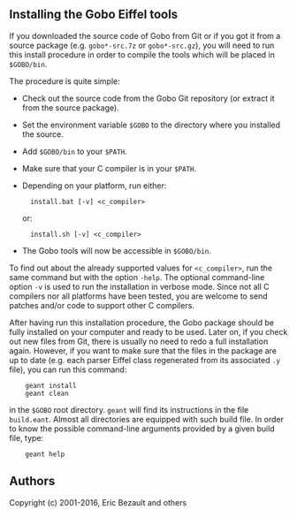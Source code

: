 ## Installing the Gobo Eiffel tools

If you downloaded the source code of Gobo from Git or
if you got it from a source package (e.g. `gobo*-src.7z`
or `gobo*-src.gz`), you will need to run this install
procedure in order to compile the tools which will be
placed in `$GOBO/bin`.

The procedure is quite simple:

* Check out the source code from the Gobo Git repository (or extract it from the source package).
* Set the environment variable `$GOBO` to the directory where you installed the source.
* Add `$GOBO/bin` to your `$PATH`.
* Make sure that your C compiler is in your `$PATH`.
* Depending on your platform, run either:

		install.bat [-v] <c_compiler>

	or:

		install.sh [-v] <c_compiler>

* The Gobo tools will now be accessible in `$GOBO/bin`.

To find out about the already supported values for
`<c_compiler>`, run the same command but with the 
option `-help`. The optional command-line
option `-v` is used to run the installation in verbose mode.
Since not all C compilers nor all platforms have been
tested, you are welcome to send patches and/or code to
support other C compilers.

After having run this installation procedure, the Gobo package
should be fully installed on your computer and ready to be
used. Later on, if you check out new files from Git, there 
is usually no need to redo a full installation again. 
However, if you want to make sure that the files in the package
are up to date (e.g. each parser Eiffel class regenerated from 
its associated `.y` file), you can run this command:

		geant install
		geant clean

in the `$GOBO` root directory. `geant` will find its
instructions in the file `build.eant`. Almost all directories
are equipped with such build file. In order to know 
the possible command-line arguments provided by a given
build file, type:

		geant help

## Authors
Copyright (c) 2001-2016, Eric Bezault and others
